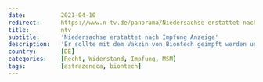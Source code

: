 ```yaml
---
date:          2021-04-10
redirect:      https://www.n-tv.de/panorama/Niedersachse-erstattet-nach-Impfung-Anzeige-article22481763.html
title:         ntv
subtitle:      'Niedersachse erstattet nach Impfung Anzeige'
description:   'Er sollte mit dem Vakzin von Biontech geimpft werden und bekam stattdessen Astrazeneca. Ein 52-Jähriger aus Niedersachsen will das nicht auf sich sitzen lassen. Er stellt Strafanzeige wegen Körperverletzung.'
country:       [DE]
categories:    [Recht, Widerstand, Impfung, MSM]
tags:          [astrazeneca, biontech]
---
```

